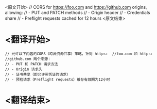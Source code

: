 
<原文开始>
	// CORS for https://foo.com and https://github.com origins, allowing:
	// - PUT and PATCH methods
	// - Origin header
	// - Credentials share
	// - Preflight requests cached for 12 hours
<原文结束>

# <翻译开始>
	// 允许以下内容的CORS（跨源资源共享）策略，针对 https:	//foo.com 和 https:	//github.com 两个来源：
	// - PUT 和 PATCH 请求方法
	// - Origin 请求头
	// - 证书共享（即允许带凭证的请求）
	// - 预检请求（Preflight requests）缓存有效期为12小时
# <翻译结束>


